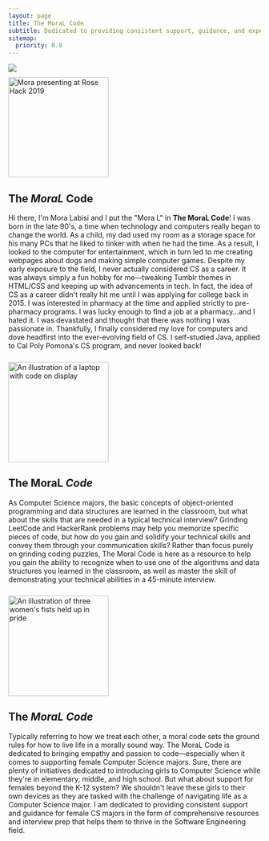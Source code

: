 ```yaml
---
layout: page
title: The MoraL Code
subtitle: Dedicated to providing consistent support, guidance, and experience to female Computer Science majors
sitemap:
  priority: 0.9
---
```


<img src="{{ '/assets/img/tmc.png' | prepend: site.baseurl }}" id="about-img">

<div>
<div class="row">
<div class="column-left" style="padding-right: 2%;padding-top: 2%">
<img width="200" height="200" src="{{ '/assets/img/rosehack.jpeg' | prepend: site.baseurl }}" class="body-img" alt="Mora presenting at Rose Hack 2019">
</div>
<div class="column-right">
<h2>The <strong><em>MoraL</em></strong> Code</h2>
<p>Hi there, I'm Mora Labisi and I put the "Mora L" in <b>The MoraL Code</b>! I was born in the late 90's, a time when technology and computers really began to change the world. As a child, my dad used my room as a storage space for his many PCs that he liked to tinker with when he had the time. As a result, I looked to the computer for entertainment, which in turn led to me creating webpages about dogs and making simple computer games. Despite my early exposure to the field, I never actually considered CS as a career. It was always simply a fun hobby for me—tweaking Tumblr themes in HTML/CSS and keeping up with advancements in tech. In fact, the idea of CS as a career didn't really hit me until I was applying for college back in 2015. I was interested in pharmacy at the time and applied strictly to pre-pharmacy programs. I was lucky enough to find a job at a pharmacy...and I hated it. I was devastated and thought that there was nothing I was passionate in. Thankfully, I finally considered my love for computers and dove headfirst into the ever-evolving field of CS. I self-studied Java, applied to Cal Poly Pomona's CS program, and never looked back!</p>
</div>
</div>
</div>

<div>
<div class="row">
<div class="column-left" style="padding-right: 2%;padding-top: 2%">
<img width="200" height="200" src="{{ '/assets/img/laptop.png' | prepend: site.baseurl }}" class="body-img" alt="An illustration of a laptop with code on display">
</div>
<div class="column-right">
<h2>The MoraL <strong><em>Code</em></strong></h2>
<p>As Computer Science majors, the basic concepts of object-oriented programming and data structures are learned in the classroom, but what about the skills that are needed in a typical technical interview? Grinding LeetCode and HackerRank problems may help you memorize specific pieces of code, but how do you gain and solidify your technical skills and convey them through your communication skills? Rather than focus purely on grinding coding puzzles, The Moral Code is here as a resource to help you gain the ability to recognize when to use one of the algorithms and data structures you learned in the classroom, as well as master the skill of demonstrating your technical abilities in a 45-minute interview.</p>
</div>
</div>
</div>

<div>
<div class="row">
<div class="column-left" style="padding-right: 2%;padding-top: 2%">
<img width="200" height="200" src="{{ '/assets/img/empowered.png' | prepend: site.baseurl }}" class="body-img" alt="An illustration of three women's fists held up in pride">
</div>
<div class="column-right">
<h2>The <strong><em>MoraL Code</em></strong></h2>
<p>Typically referring to how we treat each other, a moral code sets the ground rules for how to live life in a morally sound way. The MoraL Code is dedicated to bringing empathy and passion to code—especially when it comes to supporting female Computer Science majors. Sure, there are plenty of initiatives dedicated to introducing girls to Computer Science while they're in elementary, middle, and high school. But what about support for females beyond the K-12 system? We shouldn't leave these girls to their own devices as they are tasked with the challenge of navigating life as a Computer Science major. I am dedicated to providing consistent support and guidance for female CS majors in the form of comprehensive resources and interview prep that helps them to thrive in the Software Engineering field.</p>
</div>
</div>
</div>
